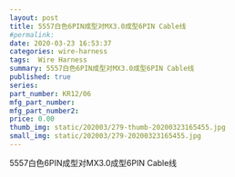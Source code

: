 ```yaml
---
layout: post
title: 5557白色6PIN成型对MX3.0成型6PIN Cable线
#permalink: 
date: 2020-03-23 16:53:37
categories: wire-harness
tags:  Wire Harness
summary: 5557白色6PIN成型对MX3.0成型6PIN Cable线
published: true 
series: 
part_number: KR12/06
mfg_part_number: 
mfg_part_number2: 
price: 0.00
thumb_img: static/202003/279-thumb-20200323165455.jpg
small_img: static/202003/279-20200323165455.jpg
---
```



5557白色6PIN成型对MX3.0成型6PIN Cable线